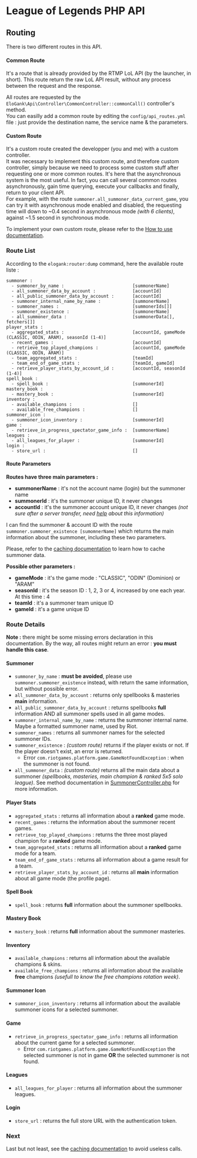 League of Legends PHP API
=========================

## Routing

There is two different routes in this API.

#### Common Route

It's a route that is already provided by the RTMP LoL API (by the launcher, in short).
This route return the raw LoL API result, without any process between the request and the response.

All routes are requested by the `EloGank\Api\Controller\CommonController::commonCall()` controller's method.  
You can easilly add a common route by editing the `config/api_routes.yml` file : just provide the destination name, the service name & the parameters.

#### Custom Route

It's a custom route created the developper (you and me) with a custom controller.  
It was necessary to implement this custom route, and therefore custom controller, simply because we need to process some custom stuff after requesting one or more common routes. It's here that the asynchronous system is the most useful. In fact, you can call several common routes asynchronously, gain time querying, execute your callbacks and finally, return to your client API.  
For example, with the route `summoner.all_summoner_data_current_game`, you can try it with asynchronous mode enabled and disabled, the requesting time will down to ~0.4 second in asynchronous mode *(with 6 clients)*, against ~1.5 second in synchronous mode.

To implement your own custom route, please refer to the [How to use documentation](https://github.com/EloGank/lol-php-api/blob/master/doc/how_to_use.md#implement-your-own-api-route).

### Route List

According to the `elogank:router:dump` command, here the available route liste :

```
summoner :
  - summoner_by_name :                          [summonerName]
  - all_summoner_data_by_account :              [accountId]
  - all_public_summoner_data_by_account :       [accountId]
  - summoner_internal_name_by_name :            [summonerName]
  - summoner_names :                            [summonerIds[]]
  - summoner_existence :                        [summonerName]
  - all_summoner_data :                         [summonerData[], fetchers[]]
player_stats :
  - aggregated_stats :                          [accountId, gameMode (CLASSIC, ODIN, ARAM), seasonId (1-4)]
  - recent_games :                              [accountId]
  - retrieve_top_played_champions :             [accountId, gameMode (CLASSIC, ODIN, ARAM)]
  - team_aggregated_stats :                     [teamId]
  - team_end_of_game_stats :                    [teamId, gameId]
  - retrieve_player_stats_by_account_id :       [accountId, seasonId (1-4)]
spell_book :
  - spell_book :                                [summonerId]
mastery_book :
  - mastery_book :                              [summonerId]
inventory :
  - available_champions :                       []
  - available_free_champions :                  []
summoner_icon :
  - summoner_icon_inventory :                   [summonerId]
game :
  - retrieve_in_progress_spectator_game_info :  [summonerName]
leagues :
  - all_leagues_for_player :                    [summonerId]
login :
  - store_url :                                 []
```

#### Route Parameters

**Routes have three main parameters :**

* **summonerName** : it's not the account name (login) but the summoner name
* **summonerId** : it's the summoner unique ID, it never changes
* **accountId** : it's the summoner account unique ID, it never changes *(not sure after a server transfer, need [help](https://github.com/EloGank/lol-php-api/issues) about this information)*

I can find the summoner & account ID with the route `summoner.summoner_existence [sumomnerName]` which returns the main information about the summoner, including these two parameters.

Please, refer to the [caching documentation](./caching.md) to learn how to cache summoner data.

**Possible other parameters :**

* **gameMode** : it's the game mode : "CLASSIC", "ODIN" (Dominion) or "ARAM"
* **seasonId** : it's the season ID : 1, 2, 3 or 4, increased by one each year. At this time : 4
* **teamId** : it's a summoner team unique ID
* **gameId** : it's a game unique ID

### Route Details

**Note :** there might be some missing errors declaration in this documentation. By the way, all routes might return an error : **you must handle this case**.

#### Summoner
* `summoner_by_name` : **must be avoided**, please use `summoner.summoner_existence` instead, with return the same information, but without possible error.
* `all_summoner_data_by_account` : returns only spellbooks & masteries **main** information.
* `all_public_summoner_data_by_account` : returns spellbooks **full** information AND all summoner spells used in all game modes.
* `summoner_internal_name_by_name` : returns the summoner internal name. Maybe a formatted summoner name, used by Riot.
* `summoner_names` : returns all summoner names for the selected summoner IDs.
* `summoner_existence` : *(custom route)* returns if the player exists or not. If the player doesn't exist, an error is returned.
    * Error `com.riotgames.platform.game.GameNotFoundException` : when the summoner is not found.
* `all_summoner_data` : *(custom route)* returns all the main data about a summoner *(spellbooks, masteries, main champion & ranked 5x5 solo league)*. See method documentation in [SummonerController.php](/src/EloGank/Api/Controller/SummonerController.php) for more information.

#### Player Stats
* `aggregated_stats` : returns all information about a **ranked** game mode.
* `recent_games` : returns the information about the summoner recent games.
* `retrieve_top_played_champions` : returns the three most played champion for a **ranked** game mode.
* `team_aggregated_stats` : returns all information about a **ranked** game mode for a team.
* `team_end_of_game_stats` : returns all information about a game result for a team.
* `retrieve_player_stats_by_account_id` : returns all **main** information about all game mode (the profile page).

#### Spell Book
* `spell_book` : returns **full** information about the summoner spellbooks.

#### Mastery Book
* `mastery_book` : returns **full** information about the summoner masteries.

#### Inventory
* `available_champions` : returns all information about the available champions & skins.
* `available_free_champions` : returns all information about the available **free** champions *(usefull to know the free champions rotation week)*.

#### Summoner Icon
* `summoner_icon_inventory` : returns all information about the available summoner icons for a selected summoner.

#### Game
* `retrieve_in_progress_spectator_game_info` : returns all information about the current game for a selected summoner.
    * Error `com.riotgames.platform.game.GameNotFoundException` the selected summoner is not in game **OR** the selected summoner is not found.

#### Leagues
* `all_leagues_for_player` : returns all information about the summoner leagues.

#### Login
* `store_url` : returns the full store URL with the authentication token.

### Next

Last but not least, see the [caching documentation](./caching.md) to avoid useless calls.